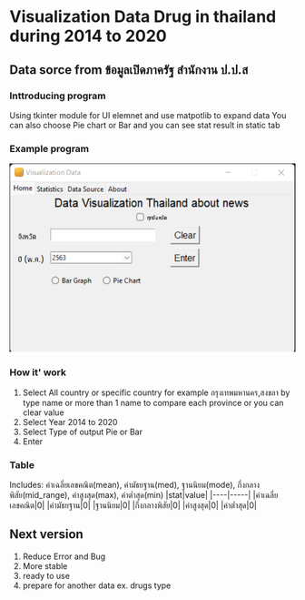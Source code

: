 # Visualization Data Drug in thailand during 2014 to 2020 
## Data sorce from ข้อมูลเปิดภาครัฐ สำนักงาน ป.ป.ส

### Inttroducing program 
Using tkinter module for UI elemnet and use matpotlib to expand data
You can also choose Pie chart or Bar and you can see stat result in static tab

### Example program
!['Home'](docs/image/home1.png)

### How it' work
1. Select All country or specific country for example กรุงเทพมหานคร,สงขลา by type name or more than 1 name to compare each province or you can clear value
2. Select Year 2014 to 2020 
3. Select Type of output Pie or Bar
4. Enter 

### Table
Includes: ค่าเฉลี่ยเลขคณิต(mean), ค่ามัธยฐาน(med), ฐานนิยม(mode), กึ่งกลางพิสัย(mid_range), ค่าสูงสุด(max), ค่าต่ำสุด(min)
|stat|value| 
|----|-----|
|ค่าเฉลี่ยเลขคณิต|0|
|ค่ามัธยฐาน|0|
|ฐานนิยม|0|
|กึ่งกลางพิสัย|0|
|ค่าสูงสุด|0|
|ค่าต่ำสุด|0|

## Next version 
1. Reduce Error and Bug
2. More stable
3. ready to use
4. prepare for another data ex. drugs type
